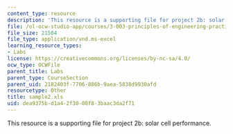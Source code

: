 ```yaml
---
content_type: resource
description: 'This resource is a supporting file for project 2b: solar cell performance.'
file: /ol-ocw-studio-app/courses/3-003-principles-of-engineering-practice-spring-2010/dea9375bd1a42f3008f83baac3da2f71_sample2.xls
file_size: 21504
file_type: application/vnd.ms-excel
learning_resource_types:
- Labs
license: https://creativecommons.org/licenses/by-nc-sa/4.0/
ocw_type: OCWFile
parent_title: Labs
parent_type: CourseSection
parent_uid: 2182403f-7706-886b-9aea-5838d9930afd
resourcetype: Other
title: sample2.xls
uid: dea9375b-d1a4-2f30-08f8-3baac3da2f71
---
```

This resource is a supporting file for project 2b: solar cell performance.